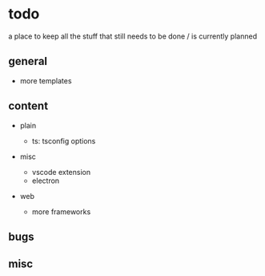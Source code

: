 # todo

a place to keep all the stuff that still needs to be done / is currently planned

## general

- more templates

## content

- plain
  - ts: tsconfig options

- misc
	- vscode extension
	- electron

- web
	- more frameworks

## bugs

## misc
